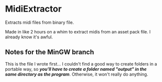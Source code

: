 # MidiExtractor
Extracts midi files from binary file.

Made in like 2 hours on a whim to extract midis from an asset pack file. I already know it's awful.

## Notes for the MinGW branch
This is the file I wrote first... I couldn't find a good way to create folders in a portable way, so ***you'll have to create a folder named "output" in the same directory as the program***. Otherwise, it won't really do anything.
